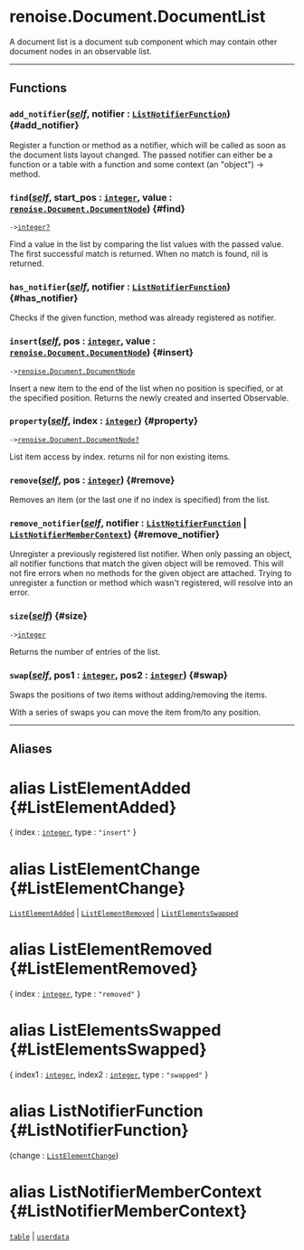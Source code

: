 # renoise.Document.DocumentList  
A document list is a document sub component which may contain other document
nodes in an observable list.  

---  
## Functions
### `add_notifier`([*self*](/API/builtins/self.md), notifier : [`ListNotifierFunction`](#ListNotifierFunction)) {#add_notifier}
Register a function or method as a notifier, which will be called as soon as
the document lists layout changed. The passed notifier can either be a function
or a table with a function and some context (an "object") -> method.
### `find`([*self*](/API/builtins/self.md), start_pos : [`integer`](/API/builtins/integer.md), value : [`renoise.Document.DocumentNode`](/API/renoise/renoise.Document.DocumentNode.md)) {#find}
`->`[`integer`](/API/builtins/integer.md)[`?`](/API/builtins/nil.md)  

Find a value in the list by comparing the list values with the passed
value. The first successful match is returned. When no match is found, nil
is returned.
### `has_notifier`([*self*](/API/builtins/self.md), notifier : [`ListNotifierFunction`](#ListNotifierFunction)) {#has_notifier}
Checks if the given function, method was already registered as notifier.
### `insert`([*self*](/API/builtins/self.md), pos : [`integer`](/API/builtins/integer.md), value : [`renoise.Document.DocumentNode`](/API/renoise/renoise.Document.DocumentNode.md)) {#insert}
`->`[`renoise.Document.DocumentNode`](/API/renoise/renoise.Document.DocumentNode.md)  

Insert a new item to the end of the list when no position is specified, or
at the specified position. Returns the newly created and inserted Observable.
### `property`([*self*](/API/builtins/self.md), index : [`integer`](/API/builtins/integer.md)) {#property}
`->`[`renoise.Document.DocumentNode`](/API/renoise/renoise.Document.DocumentNode.md)[`?`](/API/builtins/nil.md)  

List item access by index. returns nil for non existing items.
### `remove`([*self*](/API/builtins/self.md), pos : [`integer`](/API/builtins/integer.md)) {#remove}
Removes an item (or the last one if no index is specified) from the list.
### `remove_notifier`([*self*](/API/builtins/self.md), notifier : [`ListNotifierFunction`](#ListNotifierFunction) | [`ListNotifierMemberContext`](#ListNotifierMemberContext)) {#remove_notifier}
Unregister a previously registered list notifier. When only passing an object,
all notifier functions that match the given object will be removed.
This will not fire errors when no methods for the given object are attached.
Trying to unregister a function or method which wasn't registered, will resolve
into an error.
### `size`([*self*](/API/builtins/self.md)) {#size}
`->`[`integer`](/API/builtins/integer.md)  

Returns the number of entries of the list.
### `swap`([*self*](/API/builtins/self.md), pos1 : [`integer`](/API/builtins/integer.md), pos2 : [`integer`](/API/builtins/integer.md)) {#swap}
Swaps the positions of two items without adding/removing the items.

With a series of swaps you can move the item from/to any position.  



---  
## Aliases  
# alias ListElementAdded {#ListElementAdded}
{ index : [`integer`](/API/builtins/integer.md), type : `"insert"` }  
  
  
# alias ListElementChange {#ListElementChange}
[`ListElementAdded`](#ListElementAdded) | [`ListElementRemoved`](#ListElementRemoved) | [`ListElementsSwapped`](#ListElementsSwapped)  
  
  
# alias ListElementRemoved {#ListElementRemoved}
{ index : [`integer`](/API/builtins/integer.md), type : `"removed"` }  
  
  
# alias ListElementsSwapped {#ListElementsSwapped}
{ index1 : [`integer`](/API/builtins/integer.md), index2 : [`integer`](/API/builtins/integer.md), type : `"swapped"` }  
  
  
# alias ListNotifierFunction {#ListNotifierFunction}
(change : [`ListElementChange`](#ListElementChange))  
  
  
# alias ListNotifierMemberContext {#ListNotifierMemberContext}
[`table`](/API/builtins/table.md) | [`userdata`](/API/builtins/userdata.md)  
  
  


